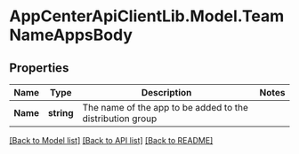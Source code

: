 # AppCenterApiClientLib.Model.TeamNameAppsBody
## Properties

Name | Type | Description | Notes
------------ | ------------- | ------------- | -------------
**Name** | **string** | The name of the app to be added to the distribution group | 

[[Back to Model list]](../README.md#documentation-for-models) [[Back to API list]](../README.md#documentation-for-api-endpoints) [[Back to README]](../README.md)

